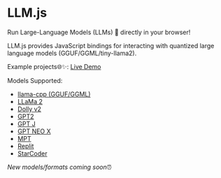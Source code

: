 # LLM.js

Run Large-Language Models (LLMs) 🚀 directly in your browser!

LLM.js provides JavaScript bindings for interacting with quantized large language models (GGUF/GGML/tiny-llama2).

Example projects🌐✨: [Live Demo](https://rahuldshetty.github.io/ggml.js-examples/)

Models Supported:
- [llama-cpp (GGUF/GGML)](https://github.com/ggerganov/llama.cpp)
- [LLaMa 2](https://github.com/karpathy/llama2.c)
- [Dolly v2](https://github.com/ggerganov/ggml/tree/master/examples/dolly-v2) 
- [GPT2](https://github.com/ggerganov/ggml/tree/master/examples/gpt-2)
- [GPT J](https://github.com/ggerganov/ggml/tree/master/examples/gpt-j)
- [GPT NEO X](https://github.com/ggerganov/ggml/tree/master/examples/gpt-neox)
- [MPT](https://github.com/ggerganov/ggml/tree/master/examples/mpt)
- [Replit](https://github.com/ggerganov/ggml/tree/master/examples/replit)
- [StarCoder](https://github.com/ggerganov/ggml/tree/master/examples/starcoder)

*New models/formats coming soon*⏰
